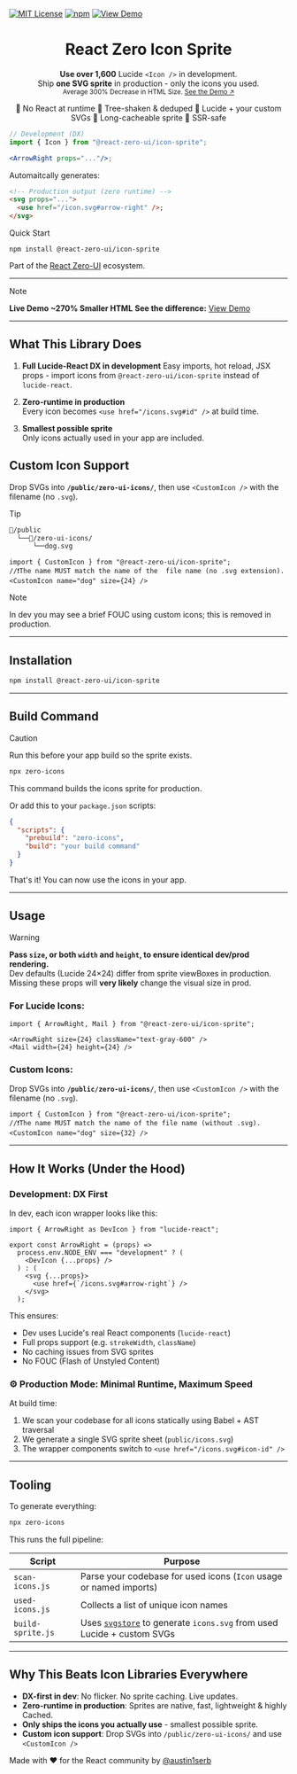 [![MIT License](https://img.shields.io/badge/License-MIT-4b00b8?style=for-the-badge&logo=github&logoColor=white)](https://github.com/react-zero-ui/icon-sprite/blob/main/LICENSE)
[![npm](https://img.shields.io/npm/v/@react-zero-ui/icon-sprite?style=for-the-badge&logo=npm&logoColor=white&label=npm&color=0044cc)](https://www.npmjs.com/package/@react-zero-ui/icon-sprite)
[![View Demo](https://img.shields.io/badge/View%20Demo-%E2%86%97-4b00b8?style=for-the-badge&logo=react&logoColor=white)](https://zero-ui.dev/icon-sprite)

<div align="center">
  
<h1>React Zero Icon Sprite</h1>

<legend><b>Use over 1,600</b> Lucide <code>&lt;Icon /&gt;</code> in development. </br> Ship <b>one SVG sprite</b> in production - only the icons you used.</legend>
<small>Average 300% Decrease in HTML Size. <a  target="_blank" href="https://zero-ui.dev/icon-sprite">See the Demo ↗︎</a></small>

<p/>
  <p/>
<p>
  🔹 No React at runtime 🔹 Tree-shaken & deduped 🔹 Lucide + your custom SVGs 🔹 Long-cacheable sprite 🔹 SSR-safe
</p>
</div>


```jsx 
// Development (DX)
import { Icon } from "@react-zero-ui/icon-sprite";

<ArrowRight props="..."/>;
```
Automaitcally generates:
```html
<!-- Production output (zero runtime) -->
<svg props="...">
  <use href="/icon.svg#arrow-right" />;
</svg>

```

Quick Start

```
npm install @react-zero-ui/icon-sprite

```

 
 
Part of the [React Zero-UI](https://github.com/react-zero-ui) ecosystem.
 
 

---

 
> [!NOTE]
>**Live Demo ~270% Smaller HTML**
>**See the difference:** [View Demo](https://zero-ui.dev/icon-sprite)



---


## What This Library Does

1. **Full Lucide-React DX in development**
   Easy imports, hot reload, JSX props - import icons from `@react-zero-ui/icon-sprite` instead of `lucide-react`.

2. **Zero-runtime in production**  
   Every icon becomes `<use href="/icons.svg#id" />` at build time.

3. **Smallest possible sprite**  
   Only icons actually used in your app are included.

## Custom Icon Support
Drop SVGs into **`/public/zero-ui-icons/`**, then use `<CustomIcon />` with the filename (no `.svg`).

> [!TIP]
>```txt
>📁/public
>   └──📁/zero-ui-icons/
>       └──dog.svg
> ```
> ```tsx
>import { CustomIcon } from "@react-zero-ui/icon-sprite";
>//❗The name MUST match the name of the  file name (no .svg extension).
><CustomIcon name="dog" size={24} />
>```

> [!NOTE]
> In dev you may see a brief FOUC using custom icons; this is removed in production.

---

## Installation

```bash
npm install @react-zero-ui/icon-sprite
```

---

## Build Command
> [!CAUTION]
> Run this before your app build so the sprite exists.
>```bash
>npx zero-icons
>```

This command builds the icons sprite for production.

Or add this to your `package.json` scripts:
```json
{
  "scripts": {
    "prebuild": "zero-icons",
    "build": "your build command"
  }
}
```
That's it! You can now use the icons in your app.

---

## Usage

> [!WARNING]
> **Pass `size`, or both `width` and `height`, to ensure identical dev/prod rendering.**  
> Dev defaults (Lucide 24×24) differ from sprite viewBoxes in production. Missing these props will **very likely** change the visual size in prod.

### For Lucide Icons:

```tsx
import { ArrowRight, Mail } from "@react-zero-ui/icon-sprite";

<ArrowRight size={24} className="text-gray-600" />
<Mail width={24} height={24} />
```

### Custom Icons:

Drop SVGs into **`/public/zero-ui-icons/`**, then use `<CustomIcon />` with the filename (no `.svg`).
```tsx
import { CustomIcon } from "@react-zero-ui/icon-sprite";
//❗The name MUST match the name of the file name (without .svg).
<CustomIcon name="dog" size={32} />
```

---

## How It Works (Under the Hood)

### Development: DX First

In dev, each icon wrapper looks like this:

```tsx
import { ArrowRight as DevIcon } from "lucide-react";

export const ArrowRight = (props) =>
  process.env.NODE_ENV === "development" ? (
    <DevIcon {...props} />
  ) : (
    <svg {...props}>
      <use href={`/icons.svg#arrow-right`} />
    </svg>
  );
```

This ensures:

* Dev uses Lucide's real React components (`lucide-react`)
* Full props support (e.g. `strokeWidth`, `className`)
* No caching issues from SVG sprites
* No FOUC (Flash of Unstyled Content)

### ⚙️ Production Mode: Minimal Runtime, Maximum Speed

At build time:

1. We scan your codebase for all icons statically using Babel + AST traversal
2. We generate a single SVG sprite sheet (`public/icons.svg`)
3. The wrapper components switch to `<use href="/icons.svg#icon-id" />`

---

## Tooling

To generate everything:

```bash
npx zero-icons
```

This runs the full pipeline:

| Script | Purpose |
| --- | --- |
| `scan-icons.js`   | Parse your codebase for used icons (`Icon` usage or named imports) |
| `used-icons.js`   | Collects a list of unique icon names |
| `build-sprite.js` | Uses [`svgstore`](https://github.com/DIYgod/svgstore) to generate `icons.svg` from used Lucide + custom SVGs |


--- 

## Why This Beats Icon Libraries Everywhere

* **DX-first in dev**: No flicker. No sprite caching. Live updates.
* **Zero-runtime in production**: Sprites are native, fast, lightweight & highly Cached.
* **Only ships the icons you actually use** - smallest possible sprite.
* **Custom icon support**: Drop SVGs into `/public/zero-ui-icons/` and use `<CustomIcon />`


Made with ❤️ for the React community by [@austin1serb](https://github.com/austin1serb)

 
 <!-- 
 📂 icon-sprite/
├── 📂 node_modules
│   └── 📂 lucide-static
│   │   └── 📂 icons
│   │       └── *icon-name*.svg
├── 📂 dist
│   │── config.js
│   │── index.js
│   │── used-icons.js
│   │── utils.js
│   └── icons.svg
│── 📂 scripts
│   │── build-sprite.js
│   │── gen-dist.js
│   │── gen-wrappers.js
│   │── index.js
│   │── scan-icons.js
│   └── used-icons.js
│── 📂 src
│   │── 📂 icons
│   │   │── *IconName*.tsx
│   │── config.ts
│   └── utils.ts
│── README.md
│── package-lock.json
│── package.json
│── react-zero-ui-icon-sprite-0.1.3.tgz
└── tsconfig.json
 -->
